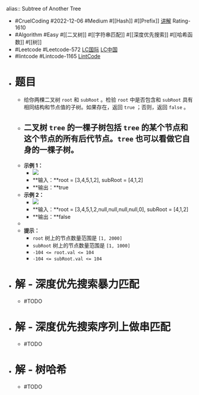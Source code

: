 alias:: Subtree of Another Tree

- #CruelCoding #2022-12-06 #Medium #[[Hash]] #[[Prefix]] [讲解](https://youtu.be/kxqa90g7QcM) Rating-1610
- #Algorithm #Easy #[[二叉树]] #[[字符串匹配]] #[[深度优先搜索]] #[[哈希函数]] #[[树]]
- #Leetcode #Leetcode-572 [LC国际](https://leetcode.com/problems/subtree-of-another-tree/) [LC中国](https://leetcode.cn/problems/subtree-of-another-tree/)
- #lintcode #Lintcode-1165 [LintCode](https://www.lintcode.com/problem/1165/)
- # 题目
	- 给你两棵二叉树 `root` 和 `subRoot` 。检验 `root` 中是否包含和 `subRoot` 具有相同结构和节点值的子树。如果存在，返回 `true` ；否则，返回 `false` 。
	- 二叉树 `tree` 的一棵子树包括 `tree` 的某个节点和这个节点的所有后代节点。`tree` 也可以看做它自身的一棵子树。
		-
	- **示例 1：**
		- ![](https://assets.leetcode.com/uploads/2021/04/28/subtree1-tree.jpg)
		- **输入：**root = [3,4,5,1,2], subRoot = [4,1,2]
		- **输出：**true
	- **示例 2：**
		- ![](https://assets.leetcode.com/uploads/2021/04/28/subtree2-tree.jpg)
		- **输入：**root = [3,4,5,1,2,null,null,null,null,0], subRoot = [4,1,2]
		- **输出：**false
	-
	- **提示：**
		- `root` 树上的节点数量范围是 `[1, 2000]`
		- `subRoot` 树上的节点数量范围是 `[1, 1000]`
		- `-104 <= root.val <= 104`
		- `-104 <= subRoot.val <= 104`
- # 解 - 深度优先搜索暴力匹配
	- #TODO
- # 解 - 深度优先搜索序列上做串匹配
	- #TODO
- # 解 - 树哈希
	- #TODO